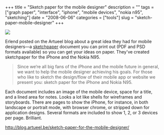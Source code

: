 +++
title = "Sketch paper for the mobile designer"
description = ""
tags = ["graph paper", "interface", "iphone", "mobile devices", "nokia n95", "sketching"]
date = "2008-06-06"
categories = ["tools"]
slug = "sketch-paper-mobile-designer"
+++


<div class="tool-screenshot mb1"><a href="http://blog.artueel.be/sketch-paper-for-the-mobile-designer/"><img id="bluga-thumbnail-2788" class="bluga-thumbnail custom" src="//media.konigi.com/bluga/
wt5230d2660d374_custom.jpg"/></a></div><p>Erlend posted on the Artueel blog about a great idea they had for mobile designers&#8212;a <a href="http://blog.artueel.be/sketch-paper-for-the-mobile-designer/">sketchpaper</a> document you can print out (PDF and PSD formats available) so you can get your ideas on paper. They've created sketchpaper for the iPhone and the Nokia N95. </p>
<blockquote><p>Since we‘re all big fans of the iPhone and the mobile future in general, we want to help the mobile designer achieving his goals. For those who like to sketch the design/flow of their mobile app or website we present you: sketch paper for the iPhone and Nokia N95.</p></blockquote>
<p>Each document includes an image of the mobile device, space for a title, and a lined area for notes. Looks a lot like shells for wireframes and storyboards. There are pages to show the iPhone, for instance, in both landscape or portrait mode, with browser chrome, or stripped down for application designs. Several formats are included to show 1, 2, or 3 devices per page. Brilliant. </p>
  
<p><a href="http://blog.artueel.be/sketch-paper-for-the-mobile-designer/">http://blog.artueel.be/sketch-paper-for-the-mobile-designer/</a></p>
      
